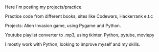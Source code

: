 Here I'm posting my projects/practice.

Practice code from different books, sites like Codewars, Hackerrank e.t.c

Projects:
Alien Invasion game, using Pygame and Python.

Youtube playlist converter to .mp3, using tkinter, Python, pytube, moviepy

I mostly work with Python, looking to improve myself and my skills.

